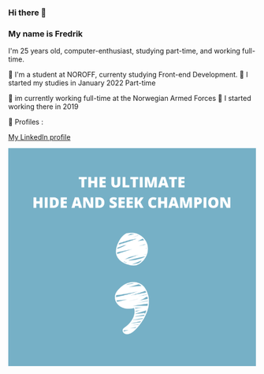 ### Hi there 👋

### My name is Fredrik

I'm 25 years old, computer-enthusiast, studying part-time, and working full-time. 

🔭 I'm a student at NOROFF, currenty studying Front-end Development.
📆 I started my studies in January 2022 Part-time


💼 im currently working full-time at the Norwegian Armed Forces
💼 I started working there in 2019


💬 Profiles :

[My LinkedIn profile](www.linkedin.com/in/fredrik-straume-3570352a4)





![alt text](<images/code.png>)
